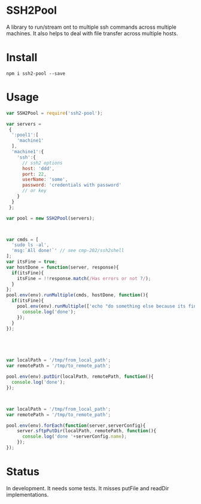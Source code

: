 # SSH2Pool

A library to run/stream ont to multiple ssh commands across multiple machines.
It also helps to deal with file transfer across multiple hosts.

# Install

```npm i ssh2-pool --save```

# Usage

```js
var SSH2Pool = require('ssh2-pool');

var servers = 
 {
  ':pool1':[
    'machine1'
  ],
  'machine1':{
    'ssh':{
      // ssh2 options
      host: 'ddd',
      port: 22,
      userName: 'some',
      password: 'credentials with password'
      // or key
    }
  }
 };

var pool = new SSH2Pool(servers);



var cmds = [
  'sudo ls -al',
  'msg:`All done!`' // see cmp-202/ssh2shell
];
var itsFine = true;
var hostDone = function(server, response){
  if(itsFine){
    itsFine = !!response.match(/Has errors or not ?/);
  }
};
pool.env(env).runMultiple(cmds, hostDone, function(){
  if(itsFine){
    pool.env(env).runMultiple(['echo "do something else because its fine"'], function(){
      console.log('done');
    });
  }
});





var localPath = '/tmp/from_local_path';
var remotePath = '/tmp/to_remote_path';

pool.env(env).putDir(localPath, remotePath, function(){
  console.log('done');
});



var localPath = '/tmp/from_local_path';
var remotePath = '/tmp/to_remote_path';

pool.env(env).forEach(function(server,serverConfig){
    server.sftpPutDir(localPath, remotePath, function(){
      console.log('done '+serverConfig.name);
    });
});
```

# Status

In development. It needs some tests. It misses putFile and readDir implementations.